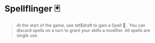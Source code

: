 # Spellflinger 🃏 
> At the start of the game, use tdt$draft to gain a Spell 📜 . You can discard spells on a turn to grant your skills a modifier. All spells are single use.